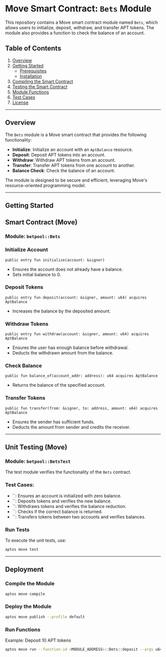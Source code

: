 # Move Smart Contract: `Bets` Module

This repository contains a Move smart contract module named `Bets`, which allows users to initialize, deposit, withdraw, and transfer APT tokens. The module also provides a function to check the balance of an account.

## Table of Contents

1. [Overview](#overview)
2. [Getting Started](#getting-started)
   - [Prerequisites](#prerequisites)
   - [Installation](#installation)
3. [Compiling the Smart Contract](#compiling-the-smart-contract)
4. [Testing the Smart Contract](#testing-the-smart-contract)
5. [Module Functions](#module-functions)
6. [Test Cases](#test-cases)
7. [License](#license)

---

## Overview

The `Bets` module is a Move smart contract that provides the following functionality:

- **Initialize**: Initialize an account with an `AptBalance` resource.
- **Deposit**: Deposit APT tokens into an account.
- **Withdraw**: Withdraw APT tokens from an account.
- **Transfer**: Transfer APT tokens from one account to another.
- **Balance Check**: Check the balance of an account.

The module is designed to be secure and efficient, leveraging Move's resource-oriented programming model.

---

## Getting Started

## Smart Contract (Move)

### Module: `betpool::Bets`

### **Initialize Account**

```move
public entry fun initialize(account: &signer)
```

- Ensures the account does not already have a balance.
- Sets initial balance to 0.

### **Deposit Tokens**

```move
public entry fun deposit(account: &signer, amount: u64) acquires AptBalance
```

- Increases the balance by the deposited amount.

### **Withdraw Tokens**

```move
public entry fun withdraw(account: &signer, amount: u64) acquires AptBalance
```

- Ensures the user has enough balance before withdrawal.
- Deducts the withdrawn amount from the balance.

### **Check Balance**

```move
public fun balance_of(account_addr: address): u64 acquires AptBalance
```

- Returns the balance of the specified account.

### **Transfer Tokens**

```move
public fun transfer(from: &signer, to: address, amount: u64) acquires AptBalance
```

- Ensures the sender has sufficient funds.
- Deducts the amount from sender and credits the receiver.

---

## Unit Testing (Move)

### Module: `betpool::BetsTest`

The test module verifies the functionality of the `Bets` contract.

### **Test Cases:**

- ``: Ensures an account is initialized with zero balance.
- ``: Deposits tokens and verifies the new balance.
- ``: Withdraws tokens and verifies the balance reduction.
- ``: Checks if the correct balance is returned.
- ``: Transfers tokens between two accounts and verifies balances.

### **Run Tests**

To execute the unit tests, use:

```sh
aptos move test
```

---

## Deployment

### **Compile the Module**

```sh
aptos move compile
```

### **Deploy the Module**

```sh
aptos move publish --profile default
```

### **Run Functions**

Example: Deposit 10 APT tokens

```sh
aptos move run --function-id <MODULE_ADDRESS>::Bets::deposit --args u64:10
```

